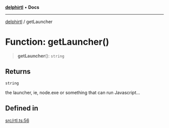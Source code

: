 [**delphirtl**](../README.md) • **Docs**

***

[delphirtl](../globals.md) / getLauncher

# Function: getLauncher()

> **getLauncher**(): `string`

## Returns

`string`

the launcher, ie, node.exe or something that can run Javascript...

## Defined in

[src/rtl.ts:56](https://github.com/chuacw/delphirtl/blob/4a4c64bce92db2a5d78ca568ba3371d801319bd9/src/rtl.ts#L56)
